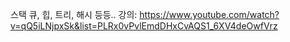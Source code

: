 스택 큐, 힙, 트리, 해시 등등..
강의: https://www.youtube.com/watch?v=qQ5iLNjpxSk&list=PLRx0vPvlEmdDHxCvAQS1_6XV4deOwfVrz
